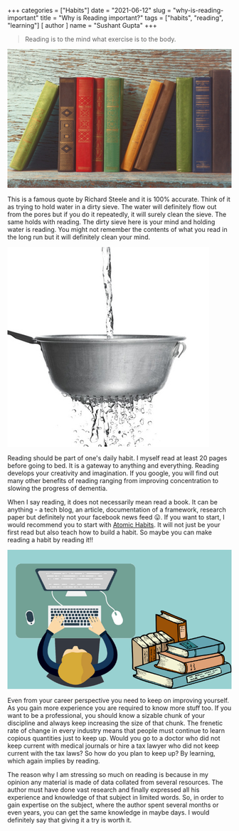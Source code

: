 +++
categories = ["Habits"]
date = "2021-06-12"
slug = "why-is-reading-important"
title = "Why is Reading important?"
tags = ["habits", "reading", "learning"]
[ author ]
  name = "Sushant Gupta"
+++

> Reading is to the mind what exercise is to the body.


![books](/img/reading/books.jpg)


This is a famous quote by Richard Steele and it is 100% accurate. 
Think of it as trying to hold water in a dirty sieve. 
The water will definitely flow out from the pores but if you do it repeatedly, it will surely clean the sieve. The same holds with reading.
The dirty sieve here is your mind and holding water is reading.
You might not remember the contents of what you read in the long run but it will definitely clean your mind.

![sieve](/img/reading/sieve.jpg)

Reading should be part of one's daily habit. 
I myself read at least 20 pages before going to bed. 
It is a gateway to anything and everything.
Reading develops your creativity and imagination.
If you google, you will find out many other benefits of reading ranging from improving concentration to slowing the progress of dementia.


When I say reading, it does not necessarily mean read a book. 
It can be anything - a tech blog, an article, documentation of a framework, research paper but definitely not your facebook news feed 😛. 
If you want to start, I would recommend you to start with [Atomic Habits](https://www.amazon.in/Atomic-Habits-Proven-Build-Break-ebook/dp/B01N5AX61W).
It will not just be your first read but also teach how to build a habit. 
So maybe you can make reading a habit by reading it!! 

![paper](/img/reading/paper.png)

Even from  your career perspective you need to keep on improving yourself. 
As you gain more experience you are required to know more stuff too.
If you want to be a professional, you should know a sizable chunk of your discipline and always keep increasing the size of that chunk.
The frenetic rate of change in every industry means that people must continue to learn copious quantities just to keep up.
Would you go to a doctor who did not keep current with medical journals or hire a tax lawyer who did not keep current with the tax laws?
So how do you plan to keep up? 
By learning, which again implies by reading. 

The reason why I am stressing so much on reading is because in my opinion any material is made of data collated from several resources.
The author must have done vast research and finally expressed all his experience and knowledge of that subject in limited words.
So, in order to gain expertise on the subject, where the author spent several months or even years, you can get the same knowledge in maybe days.
I would definitely say that giving it a try is worth it.  
